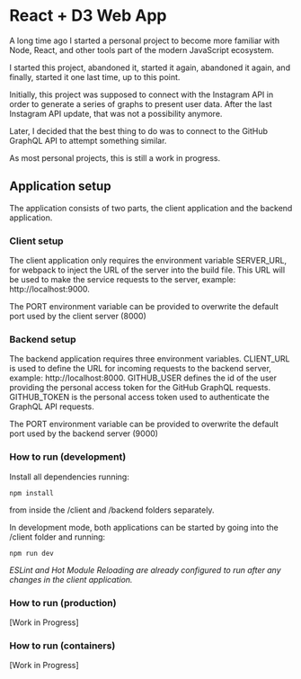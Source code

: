 # React + D3 Web App

A long time ago I started a personal project to become more familiar with Node, React, and other tools part of the modern JavaScript ecosystem.

I started this project, abandoned it, started it again, abandoned it again, and finally, started it one last time, up to this point.

Initially, this project was supposed to connect with the Instagram API in order to generate a series of graphs to present user data. After the last Instagram API update, that was not a possibility anymore.

Later, I decided that the best thing to do was to connect to the GitHub GraphQL API to attempt something similar.

As most personal projects, this is still a work in progress.

## Application setup

The application consists of two parts, the client application and the backend application.

### Client setup

The client application only requires the environment variable SERVER_URL, for webpack to inject the URL of the server into the build file. This URL will be used to make the service requests to the server, example: http://localhost:9000.

The PORT environment variable can be provided to overwrite the default port used by the client server (8000)

### Backend setup

The backend application requires three environment variables. CLIENT_URL is used to define the URL for incoming requests to the backend server, example: http://localhost:8000. GITHUB_USER defines the id of the user providing the personal access token for the GitHub GraphQL requests. GITHUB_TOKEN is the personal access token used to authenticate the GraphQL API requests.

The PORT environment variable can be provided to overwrite the default port used by the backend server (9000)

### How to run (development)

Install all dependencies running:

`npm install`

from inside the /client and /backend folders separately.

In development mode, both applications can be started by going into the /client folder and running:

`npm run dev`

*ESLint and Hot Module Reloading are already configured to run after any changes in the client application.*

### How to run (production)

[Work in Progress]

### How to run (containers)

[Work in Progress]
